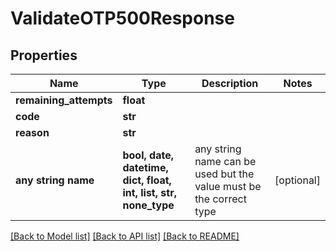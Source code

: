 # ValidateOTP500Response


## Properties
Name | Type | Description | Notes
------------ | ------------- | ------------- | -------------
**remaining_attempts** | **float** |  | 
**code** | **str** |  | 
**reason** | **str** |  | 
**any string name** | **bool, date, datetime, dict, float, int, list, str, none_type** | any string name can be used but the value must be the correct type | [optional]

[[Back to Model list]](../README.md#documentation-for-models) [[Back to API list]](../README.md#documentation-for-api-endpoints) [[Back to README]](../README.md)


